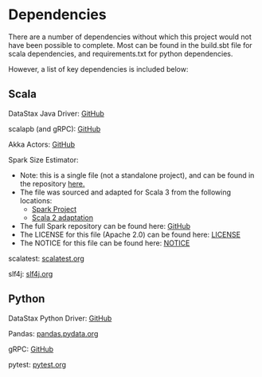 # Dependencies

There are a number of dependencies without which this project would not have been possible to complete. Most can be found in the build.sbt file for scala dependencies, and requirements.txt for python dependencies.

However, a list of key dependencies is included below:

## Scala

DataStax Java Driver: [GitHub](https://github.com/datastax/java-driver)

scalapb (and gRPC): [GitHub](https://scalapb.github.io/)

Akka Actors: [GitHub](https://github.com/akka/akka)

Spark Size Estimator:
- Note: this is a single file (not a standalone project), and can be found in the repository [here.](server/core/src/main/scala/org/oliverlittle/clusterprocess/dependency/SizeEstimator.scala)
- The file was sourced and adapted for Scala 3 from the following locations:
    - [Spark Project](https://github.com/apache/spark/blob/master/core/src/main/scala/org/apache/spark/util/SizeEstimator.scala)
    - [Scala 2 adaptation](https://github.com/phatak-dev/java-sizeof/blob/master/src/main/scala/com/madhukaraphatak/sizeof/SizeEstimator.scala)
- The full Spark repository can be found here: [GitHub](https://github.com/apache/spark)
- The LICENSE for this file (Apache 2.0) can be found here: [LICENSE](https://github.com/apache/spark/blob/master/LICENSE)
- The NOTICE for this file can be found here: [NOTICE](https://github.com/apache/spark/blob/master/NOTICE)

scalatest: [scalatest.org](https://www.scalatest.org/)

slf4j: [slf4j.org](https://www.slf4j.org/)

## Python

DataStax Python Driver: [GitHub]()

Pandas: [pandas.pydata.org](https://pandas.pydata.org)

gRPC: [GitHub](https://github.com/grpc/grpc)

pytest: [pytest.org](https://docs.pytest.org/en/7.2.x/)